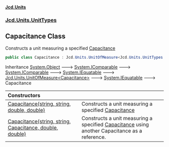 #### [Jcd.Units](index.md 'index')
### [Jcd.Units.UnitTypes](Jcd.Units.UnitTypes.md 'Jcd.Units.UnitTypes')

## Capacitance Class

Constructs a unit measuring a specified [Capacitance](Jcd.Units.UnitTypes.Capacitance.md 'Jcd.Units.UnitTypes.Capacitance')

```csharp
public class Capacitance : Jcd.Units.UnitOfMeasure<Jcd.Units.UnitTypes.Capacitance>
```

Inheritance [System.Object](https://docs.microsoft.com/en-us/dotnet/api/System.Object 'System.Object') &#129106; [System.IComparable](https://docs.microsoft.com/en-us/dotnet/api/System.IComparable 'System.IComparable') &#129106; [System.IComparable](https://docs.microsoft.com/en-us/dotnet/api/System.IComparable 'System.IComparable') &#129106; [System.IEquatable](https://docs.microsoft.com/en-us/dotnet/api/System.IEquatable 'System.IEquatable') &#129106; [Jcd.Units.UnitOfMeasure&lt;](Jcd.Units.UnitOfMeasure_TUnits_.md 'Jcd.Units.UnitOfMeasure<TUnits>')[Capacitance](Jcd.Units.UnitTypes.Capacitance.md 'Jcd.Units.UnitTypes.Capacitance')[&gt;](Jcd.Units.UnitOfMeasure_TUnits_.md 'Jcd.Units.UnitOfMeasure<TUnits>') &#129106; [System.IEquatable](https://docs.microsoft.com/en-us/dotnet/api/System.IEquatable 'System.IEquatable') &#129106; Capacitance

| Constructors | |
| :--- | :--- |
| [Capacitance(string, string, double, double)](Jcd.Units.UnitTypes.Capacitance.Capacitance(string,string,double,double).md 'Jcd.Units.UnitTypes.Capacitance.Capacitance(string, string, double, double)') | Constructs a unit measuring a specified [Capacitance](Jcd.Units.UnitTypes.Capacitance.md 'Jcd.Units.UnitTypes.Capacitance') |
| [Capacitance(string, string, Capacitance, double, double)](Jcd.Units.UnitTypes.Capacitance.Capacitance(string,string,Jcd.Units.UnitTypes.Capacitance,double,double).md 'Jcd.Units.UnitTypes.Capacitance.Capacitance(string, string, Jcd.Units.UnitTypes.Capacitance, double, double)') | Constructs a unit measuring a specified [Capacitance](Jcd.Units.UnitTypes.Capacitance.md 'Jcd.Units.UnitTypes.Capacitance') using another Capacitance as a reference. |
